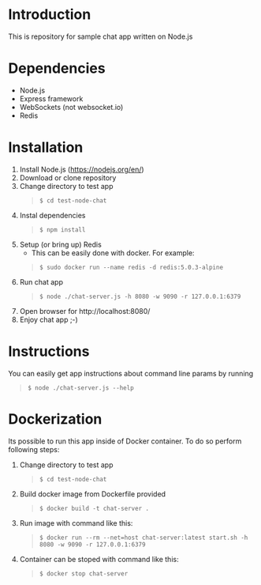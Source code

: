 # Introduction
This is repository for sample chat app written on Node.js

# Dependencies
* Node.js
* Express framework
* WebSockets (not websocket.io)
* Redis

# Installation
1. Install Node.js (https://nodejs.org/en/)
2. Download or clone repository
3. Change directory to test app
    >`$ cd test-node-chat`
4. Instal dependencies
    >`$ npm install`
5. Setup (or bring up) Redis
    * This can be easily done with docker. For example: 
    >`$ sudo docker run --name redis -d redis:5.0.3-alpine`
6. Run chat app
    >`$ node ./chat-server.js -h 8080 -w 9090 -r 127.0.0.1:6379`
7. Open browser for http://localhost:8080/
8. Enjoy chat app ;-)

# Instructions
You can easily get app instructions about command line params by running
>`$ node ./chat-server.js --help`

# Dockerization
Its possible to run this app inside of Docker container. To do so perform following steps:
1. Change directory to test app
    >`$ cd test-node-chat`
2. Build docker image from Dockerfile provided
    >`$ docker build -t chat-server .`
3. Run image with command like this:
    >`$ docker run --rm --net=host chat-server:latest start.sh -h 8080 -w 9090 -r 127.0.0.1:6379`
4. Container can be stoped with command like this:
    >`$ docker stop chat-server`

